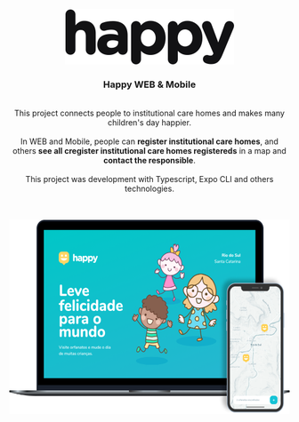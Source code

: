 <p align="center">
  <a href="https://github.com/gmass0n/happy">
    <img src="./.github/logo.svg" alt="Happy">
  </a>
  <h3 align="center">Happy WEB & Mobile</h3>
  <p align="center">
  <br />
    This project connects people to institutional care homes and makes many children's day happier.
  <br />
  <br />
    In WEB and Mobile, people can <strong>register institutional care homes</strong>, and others <strong>see all cregister institutional care homes registereds</strong> in a map and <strong>contact the responsible</strong>.
  <br />
  <br />
    This project was development with Typescript, Expo CLI and others technologies.
  <br />
  <br />
  <br />
  <p align="center">
    <a href="https://github.com/gmass0n/happy">
      <img src="./.github/web-mobile.png" alt="WEB&Mobile" height="350">
    </a>
  </p>
